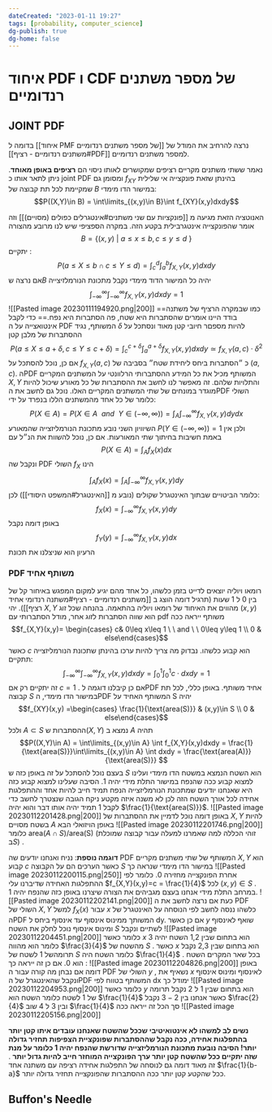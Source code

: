 ```yaml
---
dateCreated: "2023-01-11 19:27"
tags: [probability, computer_science]
dg-publish: true
dg-home: false
---
```



# איחוד PDF ו CDF של מספר משתנים רנדומיים

## JOINT PDF 

בדומה ל [[איחוד PMF של מספר משתנים רנדומיים]] נרצה להרחיב את המודל של [[משתנים רנדומיים - רציף#PDF]] למספר משתנים רנדומיים. 

נאמר ששתי משתנים מקריים רציפים שמקושרים לאותו ניסוי הם __רציפים באופן מאוחד__. ניתן לתאר אותו כ joint PDF ומסומן גם $f_{XY}$ בהינתן שזאת פונקצייה אי שלילית שמקיימת לכל תת קבוצה של $B$ במישור הדו מימדי:
$$P((X,Y)\in B) = \int\limits_{(x,y)\in B}\int f_{XY}(x,y)dxdy$$


האנוטציה הזאת מגיעה מ [[פונקציות עם שני משתנים#אינטגרלים כפולים (מסויים)]] וזה אומר שהפונקצייה אינטגרבילית בקטע הזה. במקרה הספציפי שיש לנו מרובע מהצורה 
$$B=\{(x,y) \ | \ a\leq x\leq b, c\leq y \leq d \ \}$$
יתקיים :
$$P(a\leq X\leq b \cap c\leq Y\leq d) = \int_{c}^{d}\int_{a}^{b} f_{X,Y}(x,y)dxdy$$
אם נרצה ש$B$ יהיה כל המישור הדוד מימדי נקבל מתכונת הנורמלזיצייה
$$\int_{-\infty}^{\infty}\int_{-\infty}^{\infty} f_{X,Y}(x,y)dxdy=1$$
![[Pasted image 20230111194920.png|200]]
==כמו שבמקרה הרציף של משתנה בודד היינו אומרים שהסתברות היא שטח, פה הסתברות היא נפח.==
כדי לקבל אינטואצייה על ה PDF המשותף, נגיד $\delta$ להיות מספםר חיובי קטן מאוד ונסתכל על ההסתברות של מלבן קטן 
$$P(a\leq X\leq a + \delta , c\leq Y\leq c+\delta)=\int_{c}^{c+\delta}\int_{a}^{a+\delta} f_{X,Y}(x,y)dxdy\simeq f_{X,Y}(a,c)\cdot \delta^{2}$$
אם כן, נוכל להסתכל על  $f_{X,Y}(a,c)$ כ ״הסתברות ביחס ליחידת שטח״ בסביבה של $(a,c)$. 
הPDF המשותף מכיל את כל המידע ההסתברותי הרלוונטי על המשתנים המקריים $X,Y$ והתלויות שלהם.
זה מאפשר לנו לחשב את ההסתברות של כל מאורע שיכול להיות מוגדר במונחים של שתי המשתנים המקריים האלו. נוכל גם לחשב את הPDF השולי כלומר של כל אחד מהמשתנים הללו בנפרד על ידי:
$$P(X\in A) = P(X\in A \ \ and \ \ Y\in (-\infty,\infty))= \int_{A}\int_{-\infty}^{\infty} f_{X,Y}(x,y)dydx$$
השיוויון השני נובע מתכונת הנורמליזצייה שהמאורע $P(Y\in(-\infty ,\infty)) =1$ ולכן אין באמת חשיבות בחיתוך שתי המאורעות. אם כן, נוכל להשוות את הנ״ל עם 
$$P(X\in A) = \int_{A}f_{X}(x)dx$$
ונקבל שה PDF השולי  $f_{X}$ הינו 
$$\int_{A}f_{X}(x) = \int_{A}\int_{-\infty}^{\infty} f_{X,Y}(x,y)dy$$
כלומר הביטויים שבתוך האינטגרל שקולים (נובע מ [[האינטגרל#המשפט היסודי]]) לכן:
$$f_{X}(x) = \int_{-\infty}^{\infty} f_{X,Y}(x,y)dy$$
באופן דומה נקבל 
$$f_{Y}(y)= \int_{-\infty}^{\infty} f_{X,Y}(x,y)dx$$
הרעיון הוא שניצלנו את תכונת 

### PDF משותף אחיד 
רומאו ויוליה יוצאים לדייט בזמן כלשהו, כל אחד מהם יגיע למקום המפגש באיחור קל של בין $0$ ל $1$ שעות (תרגיל דומה הוצג ב [[משתנים רנדומיים - רציף#משתנה רנדומי אחיד רציף]]).
יהי $X,Y$ מהווים את האיחוד של רומאו ויוליה בהתאמה. בהנחה שכל זוג $(x,y)$ הוא שווה הסתברות לזוג אחר, מודל הסתברותי עם  pdf משותף ייראה ככה
$$f_{X,Y}(x,y)= \begin{cases} c& 0\leq x\leq 1 \ \ and \ \ 0\leq y\leq 1  \\ 0 & else\end{cases}$$
כאשר $c$ הוא קבוע כלשהו. נבדוק מה צריך להיות ערכו בהינתן שתכונת הנורמליזצייה תתקיים:
$$\int_{-\infty}^{\infty}\int_{-\infty}^{\infty} f_{X,Y}(x,y)dxdy = \int_{0}^{1}\int_{0}^{1}c\cdot dxdy = 1$$
זה יתקיים רק אם $c=1$ .
אם כן קיבלנו דוגמה לPDF אחיד משותף. 
באופן כללי, לכל תת קבוצה $S$ במישור הדו מימדי, הPDF המשותף האחיד על S יהיה
$$f_{XY}(x,y) =\begin{cases}  \frac{1}{\text{area(S)}} & (x,y)\in S \\ 0 & else\end{cases}$$
ולכל $A\subset S$ ההסתברות ש$(X,Y)$ נמצא ב $A$ תהיה 
$$P((X,Y)\in A) = \int\limits_{(x,y)\in A} \int f_{X,Y}(x,y)dxdy = \frac{1}{\text{area(S)}}\int\limits_{(x,y)\in A} \int dxdy = \frac{\text{area(A)}}{\text{area(S)}} $$
בעצם נוכל להסתכל על זה באופן כזה ש $S$ הוא השטח הנמצא במשטח הדו מימדי ועלינו למצוא קבוע ככה שהנפח במישור התלת מידי יהיה 1.  הסיבה שעלינו למצוא קבוע כזה היא שאנחנו יודעים שמתכונת הנורמליזצייה הנפח תמיד חייב להיות אחד וההתפלגות אחידה לכל אורך השטח הזה  לכן לא משנה איזה מקטע ניקח הגובה שנצטרך לחשב כדי לקבל 1 תמיד יהיה אותו דבר והוא יהיה  $\frac{1}{\text{area(S)}}$.
![[Pasted image 20230112201428.png|200]]
באופן דומה נוכל לדמיין את ההסתברות של $X,Y$ להיות בשטח מסויים $A$ באופן הויזואלי הבא
![[Pasted image 20230112201746.png|200]]
כלומר $\text{area}(A\cap S) / \text{area(S)}$ (זוהי הכללה למה שאמרנו למעלה עבור קבוצה שמוכלת ב$S$) .

__דוגמה נוספת__: 
נניח ואנחנו יודעים שה PDF המשותף של שתי משתנים מקריים $X,Y$ הוא קבוע $c$ כאשר הערכים הם על הקבוצה $S$ במישור הדו מימדי שנראה כך
![[Pasted image 20230112200115.png|250]]
אחרת הפונקצייה מחזירה $0$. כלומר לפי ההתפלגות האחידה שדיברנו עלי $f_{X,Y}(x,y)=c = \frac{1}{4}$ לכל $(x,y)\in S$ .
במרחב התלת מידי אנחנו בעצם מגביהים את הצורה שיצרנו באופן כזה שהנפח יהיה $1$.
![[Pasted image 20230112202141.png|200]]
כעת אם נרצה לחשב את ה PDF השולי של $X,Y$ למשל $f_{X}(x)$ עבור $x$ כלשהו ננסה לחשב לפי הנוסחה על האינטגרל של הPDF המשותך ממינוס אינסוף עד אינסוף ביחס ל dy. 
אם כן כאשר $y$ שואף לאינסוף ומינוס אינסוף נוכל לחלק את השטח $S$ לשתיים ונקבל 
![[Pasted image 20230112204451.png|200]]
כלומר כאשר $x$ הוא בתחום שבין 1,2 השטח יהיה $3$ כלומר הוא מהווה $\frac{3}{4}$ מהשטח של $S$ .
כאשר $x$ הוא בתחום שבין 2,3 נקבל תרומהשל $1$ לשטח של $S$ כלומר השטח היה $\frac{1}{4}$ . 
בכל שאר המקרים השטח הוא $0$. אם כן זה ייראה כך :
![[Pasted image 20230112204826.png|200]]
באופן דומה אם נבחן מה קורה עבור ה PDF השולי של $y$ , נשאיף את $x$ לאינסוף ומינוס אינסוף ונקבל שהאינטגרל של הPDF המשותף בטווח לפי dx ימודל כך
![[Pasted image 20230112204953.png|200]]
כלומר כאשר $y$ הוא בתחום שבין $1$ ל $2$ נקבל תרומה של $1$ לשטח כלומר השטח הוא $\frac{1}{4}$ כאשר אנחנו בין $2-3$ נקבל $\frac{2}{4}$ ובין 3 ל 4 שוב $\frac{1}{4}$ 
סך הכל זה ייראה ככה
![[Pasted image 20230112205156.png|200]]

__נשים לב למשהו לא אינטואיטיבי שככל שהשטח שאנחנו עובדים איתו קטן יותר בהתפלגות אחידה, ככה נקבל שההסתברות שפונקציית הצפיפות תחזיר גדולה יותר! הסיבה נובעת מתכונת הנורמליזצייה שדורשת שהנפח יהיה 1 כלומר על מנת שזה יתקיים ככל שהשטח קטן יותר ערך הפונקצייה המוחזר חייב להיות גדול יותר__ . זה מאוד דומה גם לנוסחה של התפלגות אחידה רציפה עם משתנה אחד $\frac{1}{b-a}$ ככל שהקטע קטן יותר ככה ההסתברות שהפונקצייה תחזיר גדולה יותר.


## Buffon's Needle 

